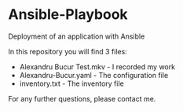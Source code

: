 # Ansible-Playbook
Deployment of an application with Ansible

In this repository you will find 3 files:
- Alexandru Bucur Test.mkv - I recorded my work
- Alexandru-Bucur.yaml - The configuration file
- inventory.txt - The inventory file

For any further questions, please contact me.
